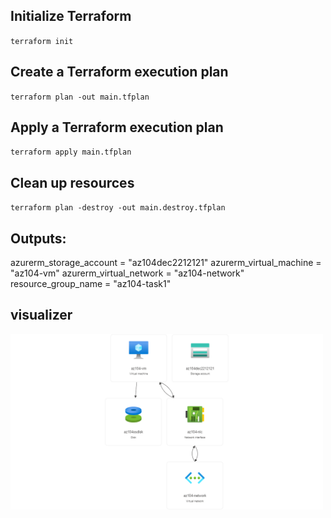 
## Initialize Terraform

`terraform init`


## Create a Terraform execution plan

`terraform plan -out main.tfplan`

## Apply a Terraform execution plan

`terraform apply main.tfplan`


##  Clean up resources
`terraform plan -destroy -out main.destroy.tfplan`

## Outputs:

azurerm_storage_account = "az104dec2212121"
azurerm_virtual_machine = "az104-vm"
azurerm_virtual_network = "az104-network"
resource_group_name = "az104-task1"


## visualizer
<img src="https://github.com/hidiratsiz/RG-VM-Storage-Account-with-Terraform/blob/main/az104-task1.png" width="500px" align="center">

